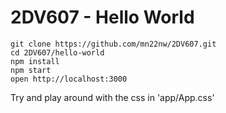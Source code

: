 # 2DV607 - Hello World

```
git clone https://github.com/mn22nw/2DV607.git
cd 2DV607/hello-world
npm install
npm start
open http://localhost:3000
```

Try and play around with the css in 'app/App.css' 

